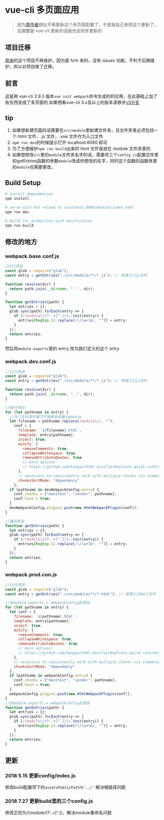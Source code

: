 # vue-cli 多页面应用

> 因为[原作者](https://github.com/breezefeng/vue-cli-multipage)貌似不再更新这个多页面配置了，于是我自己来把这个更新了，后期要是 vue-cli 更新的话我也会同步更新的

## 项目迁移

[原来](https://github.com/JayZangwill/vue-cli-multipage)的这个项目不再维护，因为是 fork 来的，没有 issues 功能，不利于后期维护，所以对项目做了迁移。

## 前言

这是用 vue-cli 2.9.3 版本`vue init webpack`命令生成的的应用，在此基础上加了些东西变成了多页面的
如果想看vue-cli 3.x及以上的版本请移步[v3分支](https://github.com/JayZangwill/vue-multipage/tree/v3)

## tip

1.  如果想新建页面的话需要在`src/module`里新建文件夹，且文件夹里必须包括一个.html 文件，.js 文件，.vue 文件作为入口文件
2.  `npm run dev`的时候提示打开 localhost:8080 即可
3.  为了方便维护`npm run build`出来的 html 文件是放在 module 文件夹里的
4. 如果想修改`src`里的`module`文件夹名字的话，需要将三个`config.js`配置文件里的getEntries函数的参数`module`改成你想改的名字，同时这个函数的函数体里的`module`也需要更改。

## Build Setup

```bash
# install dependencies
npm install

# serve with hot reload at localhost:8080/module/index.html
npm run dev

# build for production with minification
npm run build
```

## 修改的地方

### webpack.base.conf.js

```javascript
//6行添加
const glob = require("glob");
const entry = getEntries("./src/module/**/*.js"); // 获得入口js文件

function resolve(dir) {
  return path.join(__dirname, "..", dir);
}

function getEntries(path) {
  let entries = {};
  glob.sync(path).forEach(entry => {
    if (/(module\/(?:.+[^.]))/.test(entry)) {
      entries[RegExp.$1.replace(/\/\w+\b/, "")] = entry;
    }
  });
  return entries;
}
```

然后将`module.exports`里的 entry 改为我们定义的这个 ertry

### webpack.dev.conf.js

```javascript
//12行添加
const glob = require("glob");
const entry = getEntries("./src/module/**/*.js"); // 获得入口js文件

function resolve(dir) {
  return path.join(__dirname, "..", dir);
}

//90行添加
for (let pathname in entry) {
  //为了在开发环境下不用再多余输入module
  let filename = pathname.replace(/module\//, ""),
    conf = {
      filename: `${filename}.html`,
      template: entry[pathname],
      inject: true,
      minify: {
        removeComments: true,
        collapseWhitespace: true,
        removeAttributeQuotes: true
        // more options:
        // https://github.com/kangax/html-minifier#options-quick-reference
      },
      // necessary to consistently work with multiple chunks via CommonsChunkPlugin
      chunksSortMode: "dependency"
    };
  if (pathname in devWebpackConfig.entry) {
    conf.chunks = ["manifest", "vendor", pathname];
    conf.hash = true;
  }
  devWebpackConfig.plugins.push(new HtmlWebpackPlugin(conf));
}

//最后添加
function getEntries(path) {
  let entries = {};
  glob.sync(path).forEach(entry => {
    if (/(module\/(?:.+[^.]))/.test(entry)) {
      entries[RegExp.$1.replace(/\/\w+\b/, "")] = entry;
    }
  });
  return entries;
}
```

### webpack.prod.con.js

```javascript
//13行添加
const glob = require("glob");
const entry = getEntries("./src/module/**/*.html"); // 获得入口hmtl文件

//在module.exports = webpackConfig前添加
for (let pathname in entry) {
  let conf = {
    filename: `${pathname}.html`,
    template: entry[pathname],
    inject: true,
    minify: {
      removeComments: true,
      collapseWhitespace: true,
      removeAttributeQuotes: true
      // more options:
      // https://github.com/kangax/html-minifier#options-quick-reference
    },
    // necessary to consistently work with multiple chunks via CommonsChunkPlugin
    chunksSortMode: "dependency"
  };
  if (pathname in webpackConfig.entry) {
    conf.chunks = ["manifest", "vendor", pathname];
    conf.hash = true;
  }
  webpackConfig.plugins.push(new HtmlWebpackPlugin(conf));
}
//在module.exports = webpackConfig后添加
function getEntries(path) {
  let entries = {};
  glob.sync(path).forEach(entry => {
    if (/(module\/(?:.+[^.]))/.test(entry)) {
      entries[RegExp.$1.replace(/\/\w+\b/, "")] = entry;
    }
  });
  return entries;
}
```

## 更新

### 2018 5.15 更新config/index.js

修改build配置项下的`assetsPublicPath为'../'` 解决根路径问题

### 2018 7.27 更新build里的三个config.js

修改正则为/(module\/(?:.+[^.])，解决module重命名问题

